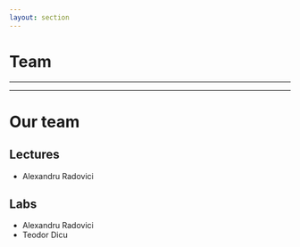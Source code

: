 ```yaml
---
layout: section
---
```

# Team


---
---
# Our team

<div grid="~ cols-2 gap-2" m="t-2">

<div>

## Lectures
- Alexandru Radovici

</div>
<div>

## Labs

- Alexandru Radovici
- Teodor Dicu

</div>
</div>
